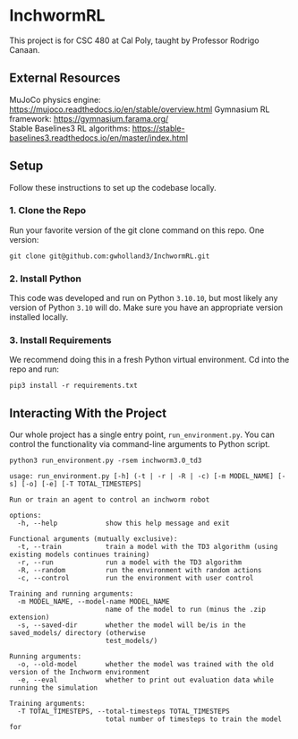 # InchwormRL

This project is for CSC 480 at Cal Poly, taught by Professor Rodrigo Canaan.

## External Resources

MuJoCo physics engine: https://mujoco.readthedocs.io/en/stable/overview.html
Gymnasium RL framework: https://gymnasium.farama.org/  
Stable Baselines3 RL algorithms: https://stable-baselines3.readthedocs.io/en/master/index.html

## Setup

Follow these instructions to set up the codebase locally.

### 1. Clone the Repo

Run your favorite version of the git clone command on this repo. One version:

`git clone git@github.com:gwholland3/InchwormRL.git`

### 2. Install Python

This code was developed and run on Python `3.10.10`, but most likely any version of Python `3.10` will do. Make sure you have an appropriate version installed locally.

### 3. Install Requirements

We recommend doing this in a fresh Python virtual environment. Cd into the repo and run:

`pip3 install -r requirements.txt`

## Interacting With the Project

Our whole project has a single entry point, `run_environment.py`. You can control the functionality via command-line arguments to Python script.

`python3 run_environment.py -rsem inchworm3.0_td3`

```
usage: run_environment.py [-h] (-t | -r | -R | -c) [-m MODEL_NAME] [-s] [-o] [-e] [-T TOTAL_TIMESTEPS]

Run or train an agent to control an inchworm robot

options:
  -h, --help            show this help message and exit

Functional arguments (mutually exclusive):
  -t, --train           train a model with the TD3 algorithm (using existing models continues training)
  -r, --run             run a model with the TD3 algorithm
  -R, --random          run the environment with random actions
  -c, --control         run the environment with user control

Training and running arguments:
  -m MODEL_NAME, --model-name MODEL_NAME
                        name of the model to run (minus the .zip extension)
  -s, --saved-dir       whether the model will be/is in the saved_models/ directory (otherwise
                        test_models/)

Running arguments:
  -o, --old-model       whether the model was trained with the old version of the Inchworm environment
  -e, --eval            whether to print out evaluation data while running the simulation

Training arguments:
  -T TOTAL_TIMESTEPS, --total-timesteps TOTAL_TIMESTEPS
                        total number of timesteps to train the model for
```
